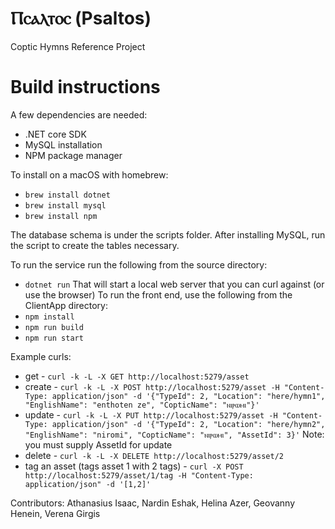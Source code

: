 # Ⲡⲥⲁⲗⲧⲟⲥ (Psaltos)
Coptic Hymns Reference Project

# Build instructions

A few dependencies are needed:
 - .NET core SDK
 - MySQL installation
 - NPM package manager 

 To install on a macOS with homebrew:
 - `brew install dotnet` 
 - `brew install mysql`
 - `brew install npm`
 
The database schema is under the scripts folder. After installing MySQL, run the script to create the tables necessary.

To run the service run the following from the source directory:
- `dotnet run`
That will start a local web server that you can curl against (or use the browser)
To run the front end, use the following from the ClientApp directory:
- `npm install`
- `npm run build`
- `npm run start`

Example curls:
- get - `curl -k -L -X GET http://localhost:5279/asset`
- create - `curl -k -L -X POST http://localhost:5279/asset -H "Content-Type: application/json" -d '{"TypeId": 2, "Location": "here/hymn1", "EnglishName": "enthoten ze", "CopticName": "ⲛⲓⲣⲱⲙⲓ"}'`
- update - `curl -k -L -X PUT http://localhost:5279/asset -H "Content-Type: application/json" -d '{"TypeId": 2, "Location": "here/hymn2", "EnglishName": "niromi", "CopticName": "ⲛⲓⲣⲱⲙⲓ", "AssetId": 3}'`
    Note: you must supply AssetId for update
- delete - `curl -k -L -X DELETE http://localhost:5279/asset/2`
- tag an asset (tags asset 1 with 2 tags) - `curl -X POST http://localhost:5279/asset/1/tag -H "Content-Type: application/json" -d '[1,2]'`

Contributors:
Athanasius Isaac, Nardin Eshak, Helina Azer, Geovanny Henein, Verena Girgis
